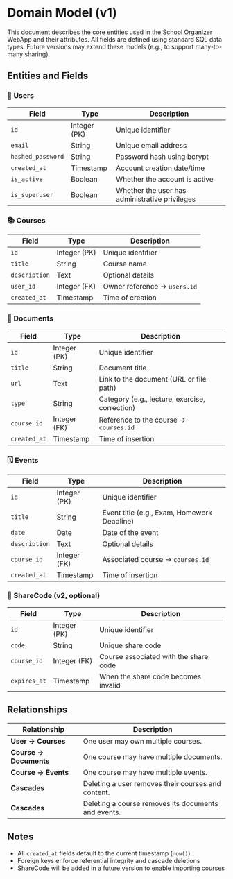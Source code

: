 # Domain Model (v1)

This document describes the core entities used in the School Organizer WebApp and their attributes. All fields are defined using standard SQL data types. Future versions may extend these models (e.g., to support many-to-many sharing).

## Entities and Fields

### 👤 Users

| Field | Type | Description |
|-------|------|-------------|
| `id` | Integer (PK) | Unique identifier |
| `email` | String | Unique email address |
| `hashed_password` | String | Password hash using bcrypt |
| `created_at` | Timestamp | Account creation date/time |
| `is_active` | Boolean | Whether the account is active |
| `is_superuser` | Boolean | Whether the user has administrative privileges |

### 📚 Courses

| Field | Type | Description |
|-------|------|-------------|
| `id` | Integer (PK) | Unique identifier |
| `title` | String | Course name |
| `description` | Text | Optional details |
| `user_id` | Integer (FK) | Owner reference → `users.id` |
| `created_at` | Timestamp | Time of creation |

### 📄 Documents

| Field | Type | Description |
|-------|------|-------------|
| `id` | Integer (PK) | Unique identifier |
| `title` | String | Document title |
| `url` | Text | Link to the document (URL or file path) |
| `type` | String | Category (e.g., lecture, exercise, correction) |
| `course_id` | Integer (FK) | Reference to the course → `courses.id` |
| `created_at` | Timestamp | Time of insertion |

### 🗓️ Events

| Field | Type | Description |
|-------|------|-------------|
| `id` | Integer (PK) | Unique identifier |
| `title` | String | Event title (e.g., Exam, Homework Deadline) |
| `date` | Date | Date of the event |
| `description` | Text | Optional details |
| `course_id` | Integer (FK) | Associated course → `courses.id` |
| `created_at` | Timestamp | Time of insertion |

### 🔗 ShareCode (v2, optional)

| Field | Type | Description |
|-------|------|-------------|
| `id` | Integer (PK) | Unique identifier |
| `code` | String | Unique share code |
| `course_id` | Integer (FK) | Course associated with the share code |
| `expires_at` | Timestamp | When the share code becomes invalid |

## Relationships

| Relationship | Description |
|--------------|-------------|
| **User → Courses** | One user may own multiple courses. |
| **Course → Documents** | One course may have multiple documents. |
| **Course → Events** | One course may have multiple events. |
| **Cascades** | Deleting a user removes their courses and content. |
| **Cascades** | Deleting a course removes its documents and events. |

## Notes

- All `created_at` fields default to the current timestamp (`now()`)
- Foreign keys enforce referential integrity and cascade deletions
- ShareCode will be added in a future version to enable importing courses